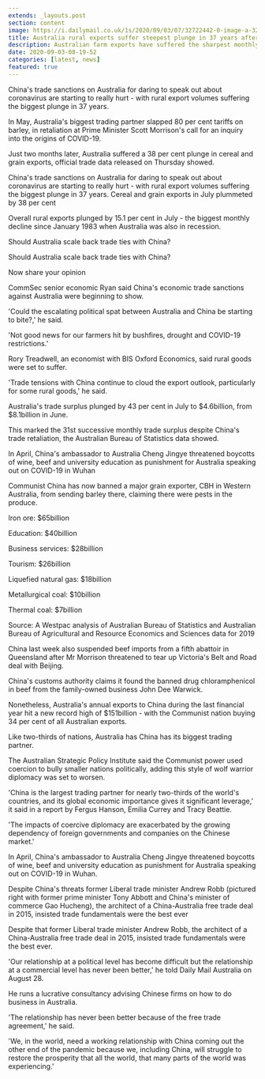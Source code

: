 ```yaml
---
extends: _layouts.post
section: content
image: https://i.dailymail.co.uk/1s/2020/09/03/07/32722442-0-image-a-32_1599115712546.jpg 
title: Australia rural exports suffer steepest plunge in 37 years after China imposes trade sanctions 
description: Australian farm exports have suffered the sharpest monthly plunge since early 1983 after China imposed 80 per cent tariffs on barley for daring to speak up on the origins of COVID-19. 
date: 2020-09-03-08-19-52 
categories: [latest, news] 
featured: true 
--- 
```

China's trade sanctions on Australia for daring to speak out about coronavirus are starting to really hurt - with rural export volumes suffering the biggest plunge in 37 years.

In May, Australia's biggest trading partner slapped 80 per cent tariffs on barley, in retaliation at Prime Minister Scott Morrison's call for an inquiry into the origins of COVID-19.

Just two months later, Australia suffered a 38 per cent plunge in cereal and grain exports, official trade data released on Thursday showed.

China's trade sanctions on Australia for daring to speak out about coronavirus are starting to really hurt - with rural export volumes suffering the biggest plunge in 37 years. Cereal and grain exports in July plummeted by 38 per cent

Overall rural exports plunged by 15.1 per cent in July - the biggest monthly decline since January 1983 when Australia was also in recession.

 Should Australia scale back trade ties with China? 

 Should Australia scale back trade ties with China? 

Now share your opinion

CommSec senior economic Ryan said China's economic trade sanctions against Australia were beginning to show. 

'Could the escalating political spat between Australia and China be starting to bite?,' he said.

'Not good news for our farmers hit by bushfires, drought and COVID-19 restrictions.'

Rory Treadwell, an economist with BIS Oxford Economics, said rural goods were set to suffer. 

'Trade tensions with China continue to cloud the export outlook, particularly for some rural goods,' he said.

Australia's trade surplus plunged by 43 per cent in July to $4.6billion, from $8.1billion in June.

This marked the 31st successive monthly trade surplus despite China's trade retaliation, the Australian Bureau of Statistics data showed. 

In April, China's ambassador to Australia Cheng Jingye threatened boycotts of wine, beef and university education as punishment for Australia speaking out on COVID-19 in Wuhan

Communist China has now banned a major grain exporter, CBH in Western Australia, from sending barley there, claiming there were pests in the produce.

Iron ore: $65billion

Education: $40billion

Business services: $28billion 

Tourism: $26billion

Liquefied natural gas: $18billion 

Metallurgical coal: $10billion

Thermal coal: $7billion 

Source: A Westpac analysis of Australian Bureau of Statistics and Australian Bureau of Agricultural and Resource Economics and Sciences data for 2019

China last week also suspended beef imports from a fifth abattoir in Queensland after Mr Morrison threatened to tear up Victoria's Belt and Road deal with Beijing.

China's customs authority claims it found the banned drug chloramphenicol in beef from the family-owned business John Dee Warwick.

Nonetheless, Australia's annual exports to China during the last financial year hit a new record high of $151billion - with the Communist nation buying 34 per cent of all Australian exports.

Like two-thirds of nations, Australia has China has its biggest trading partner.

The Australian Strategic Policy Institute said the Communist power used coercion to bully smaller nations politically, adding this style of wolf warrior diplomacy was set to worsen.

'China is the largest trading partner for nearly two-thirds of the world's countries, and its global economic importance gives it significant leverage,' it said in a report by Fergus Hanson, Emilia Currey and Tracy Beattie.

'The impacts of coercive diplomacy are exacerbated by the growing dependency of foreign governments and companies on the Chinese market.' 

In April, China's ambassador to Australia Cheng Jingye threatened boycotts of wine, beef and university education as punishment for Australia speaking out on COVID-19 in Wuhan.

Despite China's threats former Liberal trade minister Andrew Robb (pictured right with former prime minister Tony Abbott and China's minister of commerce Gao Hucheng), the architect of a China-Australia free trade deal in 2015, insisted trade fundamentals were the best ever

Despite that former Liberal trade minister Andrew Robb, the architect of a China-Australia free trade deal in 2015, insisted trade fundamentals were the best ever. 

'Our relationship at a political level has become difficult but the relationship at a commercial level has never been better,' he told Daily Mail Australia on August 28.

He runs a lucrative consultancy advising Chinese firms on how to do business in Australia.

'The relationship has never been better because of the free trade agreement,' he said.

'We, in the world, need a working relationship with China coming out the other end of the pandemic because we, including China, will struggle to restore the prosperity that all the world, that many parts of the world was experiencing.'

